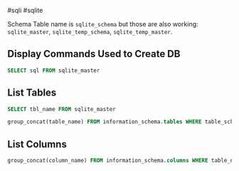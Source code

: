 #sqli #sqlite

Schema Table name is `sqlite_schema` but those are also working: `sqlite_master`, `sqlite_temp_schema`, `sqlite_temp_master`.

## Display Commands Used to Create DB
```sql
SELECT sql FROM sqlite_master
```

## List Tables

```sql
SELECT tbl_name FROM sqlite_master
```

```sql
group_concat(table_name) FROM information_schema.tables WHERE table_schema = 'sqli_one'
```

## List Columns

```sql
group_concat(column_name) FROM information_schema.columns WHERE table_name = 'MY_TABLE_NAME'
```